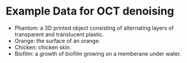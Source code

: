 # Example Data for OCT denoising

- Phantom: a 3D printed object consisting of alternating layers of transparent and translucent plastic.
- Orange: the surface of an orange.
- Chicken: chicken skin.
- Biofilm: a growth of biofilm growing on a memberane under water.
